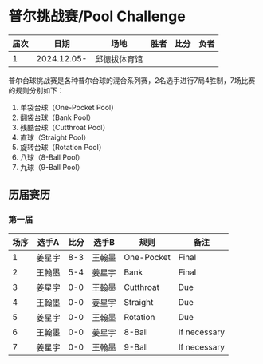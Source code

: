 # 普尔挑战赛/Pool Challenge

| 届次 | 日期                   | 场地        | 胜者   | 比分 | 负者    |
| ---- | --------------------- | ----------- | ------ | ---- | ------ |
| 1    | 2024.12.05-           | 邱德拔体育馆 |        |      |        |

普尔台球挑战赛是各种普尔台球的混合系列赛，2名选手进行7局4胜制，7场比赛的规则分别如下：

1. 单袋台球（One-Pocket Pool）
2. 翻袋台球（Bank Pool）
3. 残酷台球（Cutthroat Pool）
4. 直球（Straight Pool）
5. 旋转台球（Rotation Pool）
6. 八球（8-Ball Pool）
7. 九球（9-Ball Pool）

## 历届赛历

### 第一届

| 场序 | 选手A  | 比分 | 选手B   | 规则       | 备注  |
| ---- | ----- | ---- | ------ | ---------- | ----- |
| 1    | 姜星宇 | 8-3  | 王翰墨 | One-Pocket | Final |
| 2    | 王翰墨 | 5-4  | 姜星宇 | Bank       | Final |
| 3    | 姜星宇 | 0-0  | 王翰墨 | Cutthroat  | Due |
| 4    | 王翰墨 | 0-0  | 姜星宇 | Straight   | Due |
| 5    | 姜星宇 | 0-0  | 王翰墨 | Rotation   | Due |
| 6    | 王翰墨 | 0-0  | 姜星宇 | 8-Ball     | If necessary |
| 7    | 姜星宇 | 0-0  | 王翰墨 | 9-Ball     | If necessary |

